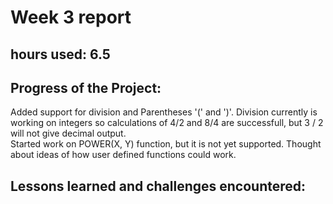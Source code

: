 # Week 3 report
## hours used: 6.5

## Progress of the Project:
Added support for division and Parentheses '(' and ')'. 
Division currently is working on integers so calculations of 4/2 and 8/4 are successfull, but 3 / 2 will not give decimal output.  
Started work on POWER(X, Y) function, but it is not yet supported.  Thought about ideas of how user defined functions could work.  

## Lessons learned and challenges encountered:  
